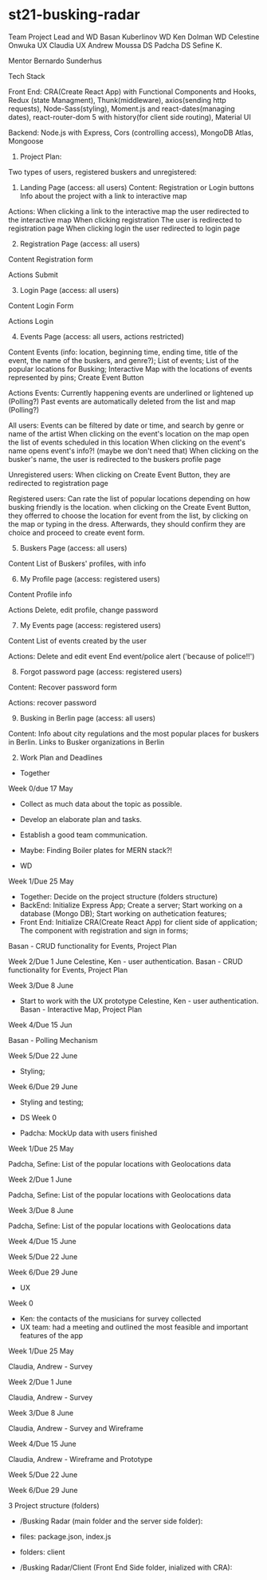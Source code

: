 # st21-busking-radar
Team
Project Lead and WD Basan Kuberlinov
WD Ken Dolman
WD Celestine Onwuka
UX Claudia 
UX Andrew Moussa
DS Padcha
DS Sefine K.


Mentor
Bernardo Sunderhus

Tech Stack

Front End: CRA(Create React App) with Functional Components and Hooks, Redux (state Managment), Thunk(middleware), axios(sending http requests), Node-Sass(styling), Moment.js and react-dates(managing dates), react-router-dom 5 with history(for client side routing), Material UI

Backend: Node.js with Express, Cors (controlling access), MongoDB Atlas, Mongoose

1. Project Plan:

Two types of users, registered buskers and unregistered:

1. Landing Page (access: all users)
Content:
Registration or Login buttons
Info about the project with a link to interactive map

Actions:
When clicking a link to the interactive map
the user redirected to the interactive map
When clicking registration
The user is redirected to registration page 
When clicking login the user redirected to login page

2. Registration Page (access: all users)

Content
Registration form

Actions
Submit

3. Login Page (access: all users)

Content
Login Form

Actions
Login

4. Events Page (access: all users, actions restricted)

Content
Events (info: location, beginning time, ending time, title of the event, the name of the buskers, and genre?);
List of events;
List of the popular locations for Busking;
Interactive Map with the locations of events represented by pins;
Create Event Button

Actions
Events:
Currently happening events are underlined or lightened up (Polling?)
Past events are automatically deleted from the list and map (Polling?)

All users: 
Events can be filtered by date or time, and search by genre or name of the artist
When clicking on the event's location on the map open the list of events scheduled in this location
When clicking on the event's name opens event's info?! (maybe we don't need that)
When clicking on the busker's name, the user is redirected to the buskers profile page

Unregistered users: 
When clicking on Create Event Button, they are redirected to registration page 

Registered users:
Can rate the list of popular locations depending on how busking friendly is the location. 
when clicking on the Create Event Button, they offerred to choose the location for event from the list, by clicking on the map or typing in the dress. Afterwards, they should confirm they are choice and proceed to create event form. 

5. Buskers Page (access: all users)

Content
List of Buskers' profiles, with info

6. My Profile page (access: registered users)

Content
Profile info

Actions
Delete, edit profile, change password

7. My Events page (access: registered users)

Content
List of events created by the user

Actions:
Delete and edit event
End event/police alert ('because of police!!')

8. Forgot password page (access: registered users)

Content:
Recover password form

Actions:
recover password

9. Busking in Berlin page (access: all users)

Content:
Info about city regulations and the most popular places for buskers in Berlin.
Links to Busker organizations in Berlin



2. Work Plan and Deadlines
- Together

Week 0/due 17 May
- Collect as much data about the topic as possible.
- Develop an elaborate plan and tasks.
- Establish a good team communication.
- Maybe: Finding Boiler plates for MERN stack?!


- WD

Week 1/Due 25 May
- Together: 
Decide on the project structure (folders structure)
- BackEnd: 
Initialize Express App;
Create a server;
Start working on a database (Mongo DB);
Start working on authetication features;
- Front End:
Initialize CRA(Create React App) for client side of application;
The component with registration and sign in forms;

Basan - CRUD functionality for Events, Project Plan

Week 2/Due 1 June
Celestine, Ken - user authentication. 
Basan - CRUD functionality for Events, Project Plan

Week 3/Due 8 June
- Start to work with the UX prototype
Celestine, Ken - user authentication. 
Basan - Interactive Map, Project Plan

Week 4/Due 15 Jun

Basan - Polling Mechanism

Week 5/Due 22 June

- Styling;

Week 6/Due 29 June
- Styling and testing;

- DS
Week 0
- Padcha: MockUp data with users finished

Week 1/Due 25 May

Padcha, Sefine: List of the popular locations with Geolocations data

Week 2/Due 1 June

Padcha, Sefine: List of the popular locations with Geolocations data

Week 3/Due 8 June

Padcha, Sefine: List of the popular locations with Geolocations data

Week 4/Due 15 June

Week 5/Due 22 June

Week 6/Due 29 June

- UX

Week 0
- Ken: 
the contacts of the musicians for survey collected
- UX team: 
had a meeting and outlined the most feasible and important features of the app

Week 1/Due 25 May

Claudia, Andrew - Survey

Week 2/Due 1 June

Claudia, Andrew - Survey

Week 3/Due 8 June

Claudia, Andrew - Survey and Wireframe

Week 4/Due 15 June

Claudia, Andrew - Wireframe and Prototype

Week 5/Due 22 June

Week 6/Due 29 June




3 Project structure (folders)
- /Busking Radar (main folder and the server side folder):
- files: package.json, index.js
- folders: client

- /Busking Radar/Client (Front End Side folder, inialized with CRA):
